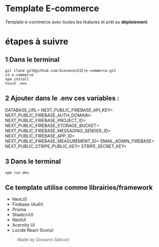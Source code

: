 # Template E-commerce

Template e-commerce avec toutes les features et prêt au **déploiement**.

# étapes à suivre
1 Dans le terminal
 --
 
    git clone git@github.com:Giovanni532/e-commerce.git
    cd e-commerce
    npm install
    touch .env
   2 Ajouter dans le .env ces variables :
   -- 
   DATABASE_URL=
   NEXT_PUBLIC_FIREBASE_API_KEY=
   NEXT_PUBLIC_FIREBASE_AUTH_DOMAIN=
   NEXT_PUBLIC_FIREBASE_PROJECT_ID=
   NEXT_PUBLIC_FIREBASE_STORAGE_BUCKET=
   NEXT_PUBLIC_FIREBASE_MESSAGING_SENDER_ID=
   NEXT_PUBLIC_FIREBASE_APP_ID=
   NEXT_PUBLIC_FIREBASE_MEASUREMENT_ID=
   EMAIL_ADMIN_FIREBASE=
   NEXT_PUBLIC_STRIPE_PUBLIC_KEY=
   STRIPE_SECRET_KEY=
   
 3 Dans le terminal 
 --
 

    npm run dev

## Ce template utilise comme librairies/framework

 - NextJS
 - Firebase (Auth)
 - Prisma
 - Shadcn/UI
 - NextUI
 - Acernity UI
 - Lucide React (Icons)

> Made by Giovanni Salcuni 